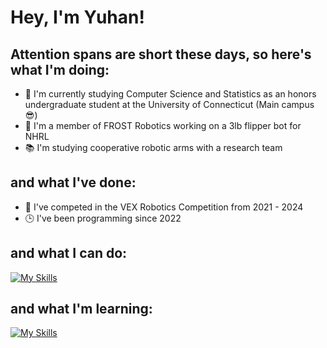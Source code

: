 Hey, I'm Yuhan!
===============
Attention spans are short these days, so here's what I'm doing:
---------------------------------------------------------------
* 🎒 I'm currently studying Computer Science and Statistics as an honors undergraduate student at the University of Connecticut (Main campus 😎)
* 🤖 I'm a member of FROST Robotics working on a 3lb flipper bot for NHRL
* 📚 I'm studying cooperative robotic arms with a research team

and what I've done:
-------------------
* 🔩 I've competed in the VEX Robotics Competition from 2021 - 2024
* 🕒 I've been programming since 2022

and what I can do:
------------------
[![My Skills](https://skillicons.dev/icons?i=c,cpp,java,py,ros,latex,cmake)](https://skillicons.dev)

and what I'm learning:
----------------------
[![My Skills](https://skillicons.dev/icons?i=spring,postgres)](https://skillicons.dev)
